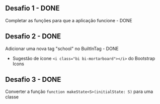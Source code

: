 ## Desafio 1 - DONE
Completar as funções para que a aplicação funcione - DONE
## Desafio 2 - DONE
Adicionar uma nova tag "school" no BuiltInTag - DONE
- Sugestão de ícone `<i class="bi bi-mortarboard"></i>` do Bootstrap Icons
## Desafio 3 - DONE
Converter a função `function makeState<S>(initialState: S)` para uma classe
